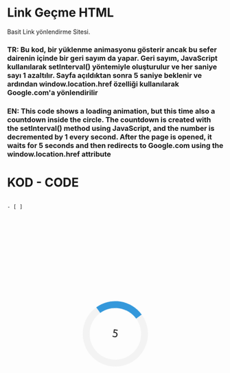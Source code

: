 # Link Geçme HTML
Basit Link yönlendirme Sitesi.
### TR: Bu kod, bir yüklenme animasyonu gösterir ancak bu sefer dairenin içinde bir geri sayım da yapar. Geri sayım, JavaScript kullanılarak setInterval() yöntemiyle oluşturulur ve her saniye sayı 1 azaltılır. Sayfa açıldıktan sonra 5 saniye beklenir ve ardından window.location.href özelliği kullanılarak Google.com'a yönlendirilir

### EN: This code shows a loading animation, but this time also a countdown inside the circle. The countdown is created with the setInterval() method using JavaScript, and the number is decremented by 1 every second. After the page is opened, it waits for 5 seconds and then redirects to Google.com using the window.location.href attribute

# KOD - CODE

<code>
- [ ] <!DOCTYPE html>
<html lang="en">
<head>
  <meta charset="UTF-8">
  <title>Yönlendiriliyorsunuz...</title>
  <style>
    /* Yüklenme animasyonu - Loading animation */
    .loader {
      border: 16px solid #f3f3f3;
      border-top: 16px solid #3498db;
      border-radius: 50%;
      width: 120px;
      height: 120px;
      animation: spin 2s linear infinite;
      margin: 100px auto;
      position: relative;
    }
    .countdown {
      font-size: 24px;
      position: absolute;
      top: 50%;
      left: 50%;
      transform: translate(-50%, -50%);
    }
    @keyframes spin {
      0% { transform: rotate(0deg); }
      100% { transform: rotate(360deg); }
    }
  </style>
</head>
<body>
  <div class="loader">
    <div class="countdown">5</div>
  </div>

  <script>
    // Geri sayım işlemi - Countdown action
    var countdownElement = document.querySelector(".countdown");
    var countdown = 5;
    var countdownInterval = setInterval(function() {
      countdown--;
      countdownElement.textContent = countdown;
      if (countdown === 0) {
        clearInterval(countdownInterval);
      }
    }, 1000);

    // Yönlendirme işlemi - Forwarding process
    setTimeout(function() {
      window.location.href = "https://www.google.com";
    }, 5000); // 5 saniye beklet - Wait 5 seconds
  </script>
</body>
</html>
</code>
